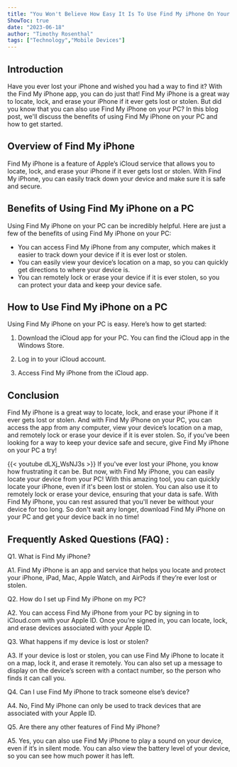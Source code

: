 ```yaml
---
title: "You Won't Believe How Easy It Is To Use Find My iPhone On Your PC!"
ShowToc: true 
date: "2023-06-18"
author: "Timothy Rosenthal" 
tags: ["Technology","Mobile Devices"]
---
```

## Introduction

Have you ever lost your iPhone and wished you had a way to find it? With the Find My iPhone app, you can do just that! Find My iPhone is a great way to locate, lock, and erase your iPhone if it ever gets lost or stolen. But did you know that you can also use Find My iPhone on your PC? In this blog post, we'll discuss the benefits of using Find My iPhone on your PC and how to get started.

## Overview of Find My iPhone

Find My iPhone is a feature of Apple’s iCloud service that allows you to locate, lock, and erase your iPhone if it ever gets lost or stolen. With Find My iPhone, you can easily track down your device and make sure it is safe and secure.

## Benefits of Using Find My iPhone on a PC

Using Find My iPhone on your PC can be incredibly helpful. Here are just a few of the benefits of using Find My iPhone on your PC:

- You can access Find My iPhone from any computer, which makes it easier to track down your device if it is ever lost or stolen.
- You can easily view your device’s location on a map, so you can quickly get directions to where your device is.
- You can remotely lock or erase your device if it is ever stolen, so you can protect your data and keep your device safe.

## How to Use Find My iPhone on a PC

Using Find My iPhone on your PC is easy. Here’s how to get started:

1. Download the iCloud app for your PC. You can find the iCloud app in the Windows Store.

2. Log in to your iCloud account.

3. Access Find My iPhone from the iCloud app.

## Conclusion

Find My iPhone is a great way to locate, lock, and erase your iPhone if it ever gets lost or stolen. And with Find My iPhone on your PC, you can access the app from any computer, view your device’s location on a map, and remotely lock or erase your device if it is ever stolen. So, if you’ve been looking for a way to keep your device safe and secure, give Find My iPhone on your PC a try!

{{< youtube dLXj_WsNJ3s >}} 
If you've ever lost your iPhone, you know how frustrating it can be. But now, with Find My iPhone, you can easily locate your device from your PC! With this amazing tool, you can quickly locate your iPhone, even if it's been lost or stolen. You can also use it to remotely lock or erase your device, ensuring that your data is safe. With Find My iPhone, you can rest assured that you'll never be without your device for too long. So don't wait any longer, download Find My iPhone on your PC and get your device back in no time!

## Frequently Asked Questions (FAQ) :
Q1. What is Find My iPhone?

A1. Find My iPhone is an app and service that helps you locate and protect your iPhone, iPad, Mac, Apple Watch, and AirPods if they’re ever lost or stolen. 

Q2. How do I set up Find My iPhone on my PC?

A2. You can access Find My iPhone from your PC by signing in to iCloud.com with your Apple ID. Once you’re signed in, you can locate, lock, and erase devices associated with your Apple ID.

Q3. What happens if my device is lost or stolen?

A3. If your device is lost or stolen, you can use Find My iPhone to locate it on a map, lock it, and erase it remotely. You can also set up a message to display on the device’s screen with a contact number, so the person who finds it can call you.

Q4. Can I use Find My iPhone to track someone else’s device?

A4. No, Find My iPhone can only be used to track devices that are associated with your Apple ID.

Q5. Are there any other features of Find My iPhone?

A5. Yes, you can also use Find My iPhone to play a sound on your device, even if it’s in silent mode. You can also view the battery level of your device, so you can see how much power it has left.


